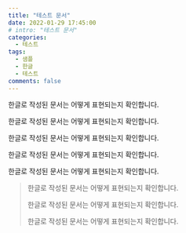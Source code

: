 ```yaml
---
title: "테스트 문서"
date: 2022-01-29 17:45:00
# intro: "테스트 문서"
categories: 
  - 테스트
tags:
  - 샘플
  - 한글
  - 테스트
comments: false
---
```


한글로 작성된 문서는 어떻게 표현되는지 확인합니다.


한글로 작성된 문서는 어떻게 표현되는지 확인합니다.


한글로 작성된 문서는 어떻게 표현되는지 확인합니다.


한글로 작성된 문서는 어떻게 표현되는지 확인합니다.


한글로 작성된 문서는 어떻게 표현되는지 확인합니다.

> 한글로 작성된 문서는 어떻게 표현되는지 확인합니다.
> 
> 한글로 작성된 문서는 어떻게 표현되는지 확인합니다.
> 
> 한글로 작성된 문서는 어떻게 표현되는지 확인합니다.
